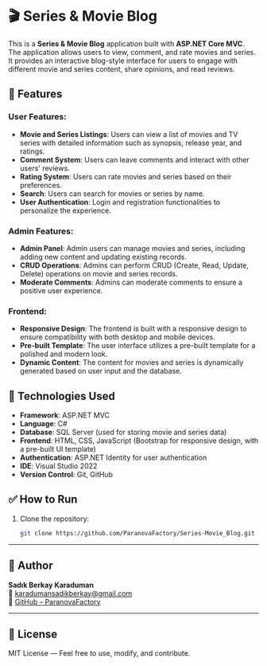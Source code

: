 # 🎬 Series & Movie Blog

This is a **Series & Movie Blog** application built with **ASP.NET Core MVC**. The application allows users to view, comment, and rate movies and series. It provides an interactive blog-style interface for users to engage with different movie and series content, share opinions, and read reviews.

## 📌 Features

### User Features:
- **Movie and Series Listings**: Users can view a list of movies and TV series with detailed information such as synopsis, release year, and ratings.
- **Comment System**: Users can leave comments and interact with other users' reviews.
- **Rating System**: Users can rate movies and series based on their preferences.
- **Search**: Users can search for movies or series by name.
- **User Authentication**: Login and registration functionalities to personalize the experience.

### Admin Features:
- **Admin Panel**: Admin users can manage movies and series, including adding new content and updating existing records.
- **CRUD Operations**: Admins can perform CRUD (Create, Read, Update, Delete) operations on movie and series records.
- **Moderate Comments**: Admins can moderate comments to ensure a positive user experience.

### Frontend:
- **Responsive Design**: The frontend is built with a responsive design to ensure compatibility with both desktop and mobile devices.
- **Pre-built Template**: The user interface utilizes a pre-built template for a polished and modern look.
- **Dynamic Content**: The content for movies and series is dynamically generated based on user input and the database.

## 🧰 Technologies Used

- **Framework**: ASP.NET MVC
- **Language**: C#
- **Database**: SQL Server (used for storing movie and series data)
- **Frontend**: HTML, CSS, JavaScript (Bootstrap for responsive design, with a pre-built UI template)
- **Authentication**: ASP.NET Identity for user authentication
- **IDE**: Visual Studio 2022
- **Version Control**: Git, GitHub

## ✅ How to Run

1. Clone the repository:
   ```bash
   git clone https://github.com/ParanovaFactory/Series-Movie_Blog.git

---

## 👤 Author

**Sadık Berkay Karaduman**  
📧 [karadumansadikberkay@gmail.com](mailto:karadumansadikberkay@gmail.com)  
🔗 [GitHub – ParanovaFactory](https://github.com/ParanovaFactory)

---

## 📄 License

MIT License — Feel free to use, modify, and contribute.
